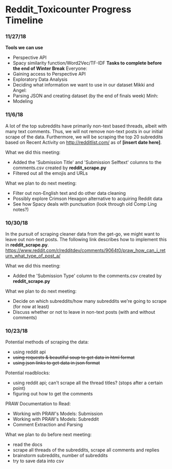 # Reddit_Toxicounter Progress Timeline
### 11/27/18
**Tools we can use**
- Perspective API
- Spacy similarity function/Word2Vec/TF-IDF
**Tasks to complete before the end of Winter Break**
Everyone:
- Gaining access to Perspective API
- Exploratory Data Analysis
- Deciding what information we want to use in our dataset
Mikki and Angel:
- Parsing JSON and creating dataset (by the end of finals week)
Minh:
- Modeling


### 11/6/18
A lot of the top subreddits have primarily non-text based threads, albeit with many text comments. Thus, we will not remove non-text posts in our initial scrape of the data. Furthermore, we will be scraping the top 20 subreddits based on Recent Activity on http://redditlist.com/ as of **[insert date here]**.

What we did this meeting:
- Added the 'Submission Title' and 'Submission Selftext' columns to the comments.csv created by **reddit_scrape.py**
- Filtered out all the emojis and URLs

What we plan to do next meeting:
- Filter out non-English text and do other data cleaning
- Possibly explore Crimson Hexagon alternative to acquiring Reddit data
- See how Spacy deals with punctuation (look through old Comp Ling notes?)

### 10/30/18
In the pursuit of scraping cleaner data from the get-go, we might want to leave out non-text posts. The following link describes how to implement this in **reddit_scrape.py**.
https://www.reddit.com/r/redditdev/comments/9064t0/praw_how_can_i_return_what_type_of_post_a/

What we did this meeting:
- Added the 'Submission Type' column to the comments.csv created by **reddit_scrape.py**

What we plan to do next meeting:
- Decide on which subreddits/how many subreddits we're going to scrape (for now at least)
- Discuss whether or not to leave in non-text posts (with and without comments)

### 10/23/18
Potential methods of scraping the data:
- using reddit api
- ~~using requests & beautiful soup to get data in html format~~
- ~~using json links to get data in json format~~

Potential roadblocks:
- using reddit api; can't scrape all the thread titles? (stops after a certain point)
- figuring out how to get the comments

PRAW Documentation to Read:
- Working with PRAW's Models: Submission
- Working with PRAW's Models: Subreddit
- Comment Extraction and Parsing

What we plan to do before next meeting:
- read the docs
- scrape all threads of the subreddits, scrape all comments and replies
- brainstorm subreddits, number of subreddits
- try to save data into csv
